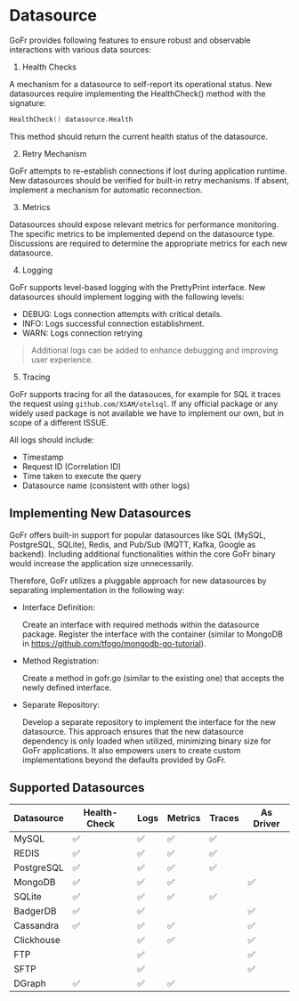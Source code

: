 # Datasource 


GoFr provides following features to ensure robust and observable interactions with various data sources:

1. Health Checks

A mechanism for a datasource to self-report its operational status.
New datasources require implementing the HealthCheck() method with the signature:
```go
HealthCheck() datasource.Health
```

This method should return the current health status of the datasource.

2. Retry Mechanism

GoFr attempts to re-establish connections if lost during application runtime.
New datasources should be verified for built-in retry mechanisms. If absent, implement a mechanism for automatic reconnection.

3. Metrics

Datasources should expose relevant metrics for performance monitoring.
The specific metrics to be implemented depend on the datasource type. Discussions are required to determine the appropriate metrics for each new datasource.

4. Logging

GoFr supports level-based logging with the PrettyPrint interface.
New datasources should implement logging with the following levels:
- DEBUG: Logs connection attempts with critical details.
- INFO: Logs successful connection establishment.
- WARN: Logs connection retrying

> Additional logs can be added to enhance debugging and improving user experience.

5. Tracing
    
GoFr supports tracing for all the datasouces, for example for SQL it traces the request using `github.com/XSAM/otelsql`.
If any official package or any widely used package is not available we have to implement our own, but in scope of a different ISSUE.


All logs should include:
- Timestamp
- Request ID (Correlation ID)
- Time taken to execute the query
- Datasource name (consistent with other logs)

## Implementing New Datasources

GoFr offers built-in support for popular datasources like SQL (MySQL, PostgreSQL, SQLite), Redis, and Pub/Sub (MQTT, Kafka, Google as backend). Including additional functionalities within the core GoFr binary would increase the application size unnecessarily.

Therefore, GoFr utilizes a pluggable approach for new datasources by separating implementation in the following way:

- Interface Definition:

   Create an interface with required methods within the datasource package.
   Register the interface with the container (similar to MongoDB in https://github.com/tfogo/mongodb-go-tutorial).


- Method Registration:

   Create a method in gofr.go (similar to the existing one) that accepts the newly defined interface.


- Separate Repository:

   Develop a separate repository to implement the interface for the new datasource.
   This approach ensures that the new datasource dependency is only loaded when utilized, minimizing binary size for GoFr applications. It also empowers users to create custom implementations beyond the defaults provided by GoFr.

## Supported Datasources

| Datasource | Health-Check | Logs | Metrics | Traces | As Driver |
|------------|----------|------|-------|--------|-----------|
| MySQL      | ✅        | ✅    | ✅     | ✅      |           |
| REDIS      | ✅        | ✅    | ✅     | ✅      |           |
| PostgreSQL | ✅        | ✅    | ✅     | ✅      |           |
| MongoDB    | ✅        | ✅    | ✅     |        | ✅         |
| SQLite     | ✅        | ✅    | ✅     | ✅      |           |
| BadgerDB   | ✅        | ✅    |       |        | ✅         |
| Cassandra  | ✅        | ✅    | ✅     |        | ✅         |
| Clickhouse |          | ✅    | ✅     |        | ✅         |
| FTP        |          | ✅    |       |        | ✅         |
| SFTP       |          | ✅    |       |        | ✅         |
 | DGraph     | ✅  | ✅ |✅ |||


